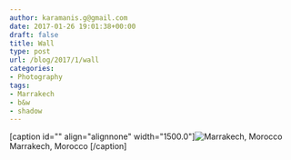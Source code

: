 ```yaml
---
author: karamanis.g@gmail.com
date: 2017-01-26 19:01:38+00:00
draft: false
title: Wall
type: post
url: /blog/2017/1/wall
categories:
- Photography
tags:
- Marrakech
- b&w
- shadow
---
```


[caption id="" align="alignnone" width="1500.0"]![ Marrakech, Morocco  ](/images/2017-01-26-20171wall/image-asset.jpeg)
 Marrakech, Morocco [/caption]
